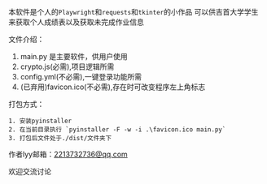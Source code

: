 本软件是个人的`Playwright`和`requests`和`tkinter`的小作品
可以供吉首大学学生来获取个人成绩表以及获取未完成作业信息

文件介绍：

   1. main.py 是主要软件，供用户使用
   2. crypto.js(必需),项目逻辑所需
   3. config.yml(不必需),一键登录功能所需
   4. (已弃用)favicon.ico(不必需),存在时可改变程序左上角标志

打包方式：

	1. 安装pyinstaller
	2. 在当前目录执行 `pyinstaller -F -w -i .\favicon.ico main.py`
	3. 打包后文件处于./dist/文件夹下

作者lyy邮箱：2213732736@qq.com

欢迎交流讨论
